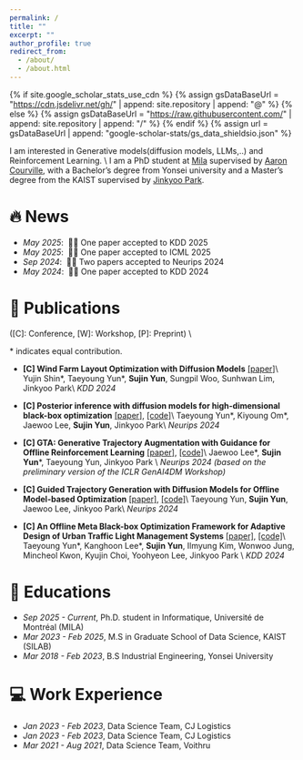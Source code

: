 ```yaml
---
permalink: /
title: ""
excerpt: ""
author_profile: true
redirect_from: 
  - /about/
  - /about.html
---
```


{% if site.google_scholar_stats_use_cdn %}
{% assign gsDataBaseUrl = "https://cdn.jsdelivr.net/gh/" | append: site.repository | append: "@" %}
{% else %}
{% assign gsDataBaseUrl = "https://raw.githubusercontent.com/" | append: site.repository | append: "/" %}
{% endif %}
{% assign url = gsDataBaseUrl | append: "google-scholar-stats/gs_data_shieldsio.json" %}

<span class='anchor' id='about-me'></span>



I am interested in Generative models(diffusion models, LLMs,..) and Reinforcement Learning. \\
I am a PhD student at [Mila](https://mila.quebec/en) supervised by [Aaron Courville](https://scholar.google.com/citations?user=km6CP8cAAAAJ&hl=en), with a Bachelor’s  degree from Yonsei university and a Master’s degree from the KAIST supervised by [Jinkyoo Park](https://scholar.google.com/citations?user=sH2a0nkAAAAJ&hl=en).  
<!-- I am a member of the <a href="http://silab.kaist.ac.kr/" style="color: #7289da; text-decoration: none;">Systems Intelligence Lab</a> (advised by Prof. Jinkyoo Park). My research focuses on intersection of deep learning, decision making and generative models. Here is my <a href="https://sujinyun999.github.io/assets/cv.pdf" class="link-in-list" style="color: #7289da; text-decoration: none;"> cv</a>. -->


# 🔥 News
- *May 2025*: &nbsp;🎉🎉 One paper accepted to KDD 2025
- *May 2025*: &nbsp;🎉🎉 One paper accepted to ICML 2025
- *Sep 2024*: &nbsp;🎉🎉 Two papers accepted to Neurips 2024
- *May 2024*: &nbsp;🎉🎉 One paper accepted to KDD 2024

# 📝 Publications 
([C]: Conference, [W]: Workshop, [P]: Preprint) \\
<!-- # [J]: Journal, -->
\* indicates equal contribution.   

- **[C] Wind Farm Layout Optimization with Diffusion Models** [[paper]](https://dl.acm.org/doi/abs/10.1145/3711896.3737181)\\
 Yujin Shin\*, Taeyoung Yun\*, **Sujin Yun**, Sungpil Woo, Sunhwan Lim, Jinkyoo Park\\
*KDD 2024*

- **[C] Posterior inference with diffusion models for high-dimensional black-box optimization** [[paper]](https://arxiv.org/abs/2502.16824?), [[code]](https://github.com/umkiyoung/DiBO)\\
 Taeyoung Yun\*, Kiyoung Om\*, Jaewoo Lee, **Sujin Yun**, Jinkyoo Park\\
*Neurips 2024*


- **[C] GTA: Generative Trajectory Augmentation with Guidance for Offline Reinforcement Learning** [[paper]](https://arxiv.org/abs/2405.16907), [[code]](https://github.com/Jaewoopudding/GTA)\\
 Jaewoo Lee\*, **Sujin Yun**\*, Taeyoung Yun, Jinkyoo Park \\
*Neurips 2024 (based on the preliminary version of the ICLR GenAI4DM Workshop)*

- **[C] Guided Trajectory Generation with Diffusion Models for Offline Model-based Optimization** [[paper]](https://arxiv.org/abs/2407.01624), [[code]](https://github.com/dbsxodud-11/GTG)\\
 Taeyoung Yun, **Sujin Yun**, Jaewoo Lee, Jinkyoo Park\\
*Neurips 2024*

- **[C] An Offline Meta Black-box Optimization Framework for Adaptive Design of Urban Traffic Light Management Systems** [[paper]](https://arxiv.org/abs/2408.07327), [[code]](https://github.com/dbsxodud-11/offline_meta_bbo)\\
Taeyoung Yun\*, Kanghoon Lee\*, **Sujin Yun**,  Ilmyung Kim, Wonwoo Jung, Mincheol Kwon, Kyujin Choi, Yoohyeon Lee, Jinkyoo Park \\
*KDD 2024*

# 📖 Educations

- *Sep 2025 - Current*, Ph.D. student in Informatique, Université de Montréal (MILA)
- *Mar 2023 - Feb 2025*, M.S in Graduate School of Data Science, KAIST (SILAB)
- *Mar 2018 - Feb 2023*, B.S Industrial Engineering, Yonsei University

  
# 💻 Work Experience
- *Jan 2023 - Feb 2023*, Data Science Team, CJ Logistics
- *Jan 2023 - Feb 2023*, Data Science Team, CJ Logistics
- *Mar 2021 - Aug 2021*, Data Science Team, Voithru

  

<!-- # 💬 Invited Talks
- *2021.06*, Lorem ipsum dolor sit amet, consectetur adipiscing elit. Vivamus ornare aliquet ipsum, ac tempus justo dapibus sit amet. 
- *2021.03*, Lorem ipsum dolor sit amet, consectetur adipiscing elit. Vivamus ornare aliquet ipsum, ac tempus justo dapibus sit amet.  \| [\[video\]](https://github.com/) -->

